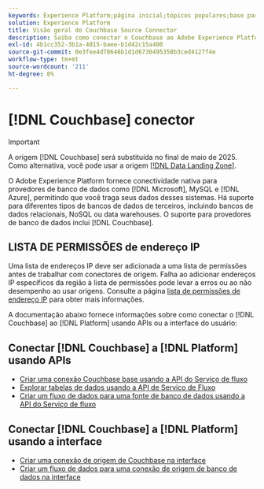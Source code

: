 ```yaml
---
keywords: Experience Platform;página inicial;tópicos populares;base para o sofá;Base para o sofá
solution: Experience Platform
title: Visão geral do Couchbase Source Connector
description: Saiba como conectar o Couchbase ao Adobe Experience Platform usando APIs ou a interface do usuário.
exl-id: 4b1cc352-3b1a-4015-baee-b1d42c15a400
source-git-commit: 0e3fee4d78646b1d1d6730495358b3ced4127f4e
workflow-type: tm+mt
source-wordcount: '211'
ht-degree: 0%

---
```


# [!DNL Couchbase] conector

>[!IMPORTANT]
>
>A origem [!DNL Couchbase] será substituída no final de maio de 2025. Como alternativa, você pode usar a origem [[!DNL Data Landing Zone]](../cloud-storage/data-landing-zone.md).

O Adobe Experience Platform fornece conectividade nativa para provedores de banco de dados como [!DNL Microsoft], MySQL e [!DNL Azure], permitindo que você traga seus dados desses sistemas. Há suporte para diferentes tipos de bancos de dados de terceiros, incluindo bancos de dados relacionais, NoSQL ou data warehouses. O suporte para provedores de banco de dados inclui [!DNL Couchbase].

## LISTA DE PERMISSÕES de endereço IP

Uma lista de endereços IP deve ser adicionada a uma lista de permissões antes de trabalhar com conectores de origem. Falha ao adicionar endereços IP específicos da região à lista de permissões pode levar a erros ou ao não desempenho ao usar origens. Consulte a página [lista de permissões de endereço IP](../../ip-address-allow-list.md) para obter mais informações.

A documentação abaixo fornece informações sobre como conectar o [!DNL Couchbase] ao [!DNL Platform] usando APIs ou a interface do usuário:

## Conectar [!DNL Couchbase] a [!DNL Platform] usando APIs

- [Criar uma conexão Couchbase base usando a API do Serviço de fluxo](../../tutorials/api/create/databases/couchbase.md)
- [Explorar tabelas de dados usando a API de Serviço de Fluxo](../../tutorials/api/explore/tabular.md)
- [Criar um fluxo de dados para uma fonte de banco de dados usando a API do Serviço de fluxo](../../tutorials/api/collect/database-nosql.md)

## Conectar [!DNL Couchbase] a [!DNL Platform] usando a interface

- [Criar uma conexão de origem de Couchbase na interface](../../tutorials/ui/create/databases/couchbase.md)
- [Criar um fluxo de dados para uma conexão de origem de banco de dados na interface](../../tutorials/ui/dataflow/databases.md)
